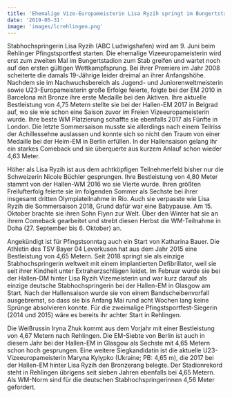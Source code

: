 ```yaml
---
title: 'Ehemalige Vize-Europameisterin Lisa Ryzih springt im Bungertstadion'
date: '2019-05-31'
image: 'images/lcrehlingen.png'
---
```


Stabhochspringerin Lisa Ryzih (ABC Ludwigshafen) wird am 9. Juni beim Rehlinger Pfingstsportfest starten. Die ehemalige Vizeeuropameisterin wird erst zum zweiten Mal im Bungertstadion zum Stab greifen und wartet noch auf den ersten gültigen Wettkampfsprung. Bei ihrer Premiere im Jahr 2008 scheiterte die damals 19-Jährige leider dreimal an ihrer Anfangshöhe. Nachdem sie im Nachwuchsbereich als Jugend- und Juniorenweltmeisterin sowie U23-Europameisterin große Erfolge feierte, folgte bei der EM 2010 in Barcelona mit Bronze ihre erste Medaille bei den Aktiven. Ihre aktuelle Bestleistung von 4,75 Metern stellte sie bei der Hallen-EM 2017 in Belgrad auf, wo sie wie schon eine Saison zuvor im Freien Vizeeuropameisterin wurde. Ihre beste WM Platzierung schaffte sie ebenfalls 2017 als Fünfte in London. Die letzte Sommersaison musste sie allerdings nach einem Teilriss der Achillessehne auslassen und konnte sich so nicht den Traum von einer Medaille bei der Heim-EM in Berlin erfüllen. In der Hallensaison gelang ihr ein starkes Comeback und sie überquerte aus kurzem Anlauf schon wieder 4,63 Meter.

Höher als Lisa Ryzih ist aus dem achtköpfigen Teilnehmerfeld bisher nur die Schweizerin Nicole Büchler gesprungen. Ihre Bestleistung von 4,80 Meter stammt von der Hallen-WM 2016 wo sie Vierte wurde. Ihren größten Freilufterfolg feierte sie im folgenden Sommer als Sechste bei ihrer insgesamt dritten Olympiateilnahme in Rio. Auch sie verpasste wie Lisa Ryzih die Sommersaison 2018, Grund dafür war eine Babypause. Am 15. Oktober brachte sie ihren Sohn Flynn zur Welt. Über den Winter hat sie an ihrem Comeback gearbeitet und strebt diesen Herbst die WM-Teilnahme in Doha (27. September bis 6. Oktober) an.

Angekündigt ist für Pfingstsonntag auch ein Start von Katharina Bauer. Die Athletin des TSV Bayer 04 Leverkusen hat aus dem Jahr 2015 eine Bestleistung von 4,65 Metern. Seit 2018 springt sie als einzige Stabhochspringerin weltweit mit einem implantierten Defibrillator, weil sie seit ihrer Kindheit unter Extraherzschlägen leidet. Im Februar wurde sie bei der Hallen-DM hinter Lisa Ryzih Vizemeisterin und war kurz darauf als einzige deutsche Stabhochspringerin bei der Hallen-EM in Glasgow am Start. Nach der Hallensaison wurde sie von einem Bandscheibenvorfall ausgebremst, so dass sie bis Anfang Mai rund acht Wochen lang keine Sprünge absolvieren konnte. Für die zweimalige Pfingstsportfest-Siegerin (2014 und 2015) wäre es bereits ihr achter Start in Rehlingen.

Die Weißrussin Iryna Zhuk kommt aus dem Vorjahr mit einer Bestleistung von 4,67 Metern nach Rehlingen. Die EM-Siebte von Berlin ist auch in diesem Jahr bei der Hallen-EM in Glasgow als Sechste mit 4,65 Metern schon hoch gesprungen. Eine weitere Siegkandidatin ist die aktuelle U23-Vizeeuropameisterin Maryna Kylypko (Ukraine; PB: 4,65 m), die 2017 bei der Hallen-EM hinter Lisa Ryzih den Bronzerang belegte. Der Stadionrekord steht in Rehlingen übrigens seit sieben Jahren ebenfalls bei 4,65 Metern. Als WM-Norm sind für die deutschen Stabhochspringerinnen 4,56 Meter gefordert.